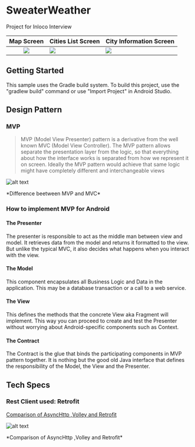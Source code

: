 # SweaterWeather
Project for Inloco Interview

Map Screen                 |  Cities List Screen      | City Information Screen 
:-------------------------:|:-------------------------|:-------------------------
![](http://i.imgur.com/9OoYc3f.png)  |  ![](http://i.imgur.com/UMOwlcp.png)| ![](http://i.imgur.com/Vl5T9iQ.png)

## Getting Started
This sample uses the Gradle build system. To build this project, use the "gradlew build" command or use "Import Project" in Android Studio.

## Design Pattern

### MVP

> MVP (Model View Presenter) pattern is a derivative from the well known MVC (Model View Controller).
> The MVP pattern allows separate the presentation layer from the logic, so that everything about how the interface works is separated from how we represent it on screen. 
> Ideally the MVP pattern would achieve that same logic might have completely different and interchangeable views


![alt text](https://i.imgur.com/xbeB5.png "Difference beetween MVP and MVC")
 <p align="justify">
   *Difference beetween MVP and MVC*
</p>


### How to implement MVP for Android

#### The Presenter
  The presenter is responsible to act as the middle man between view and model. It retrieves data from the model and returns it formatted to the view. But unlike the typical MVC, it also decides what happens when you interact with the view.
#### The Model
  This component encapsulates all Business Logic and Data in the application. This may be a database transaction or a call to a web service. 
#### The View
  This defines the methods that the concrete View aka Fragment will implement. This way you can proceed to create and test the Presenter without worrying about Android-specific components such as Context.
#### The Contract
  The Contract is the glue that binds the participating components in MVP pattern together. It is nothing but the good old Java interface that defines the responsibility of the Model, the View and the Presenter.

## Tech Specs

### Rest Client used: Retrofit

[Comparison  of AsyncHttp ,Volley and Retrofit](https://instructure.github.io/blog/2013/12/09/volley-vs-retrofit/)

![alt text](http://i.imgur.com/tIdZkl3.png "Comparison  of AsyncHttp ,Volley and Retrofit")
 <p align="justify">
   *Comparison  of AsyncHttp ,Volley and Retrofit*
</p>


